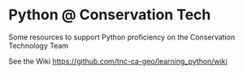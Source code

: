 # Python @ Conservation Tech

Some resources to support Python proficiency on the Conservation Technology Team

See the Wiki https://github.com/tnc-ca-geo/learning_python/wiki

